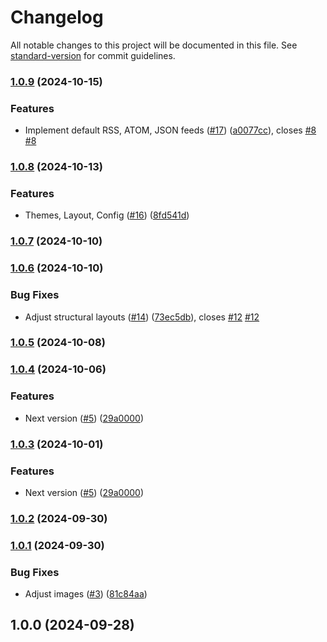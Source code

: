 # Changelog

All notable changes to this project will be documented in this file. See [standard-version](https://github.com/conventional-changelog/standard-version) for commit guidelines.

### [1.0.9](https://github.com/Herm71/jc-eleventy/compare/v1.0.8...v1.0.9) (2024-10-15)


### Features

* Implement default RSS, ATOM, JSON feeds ([#17](https://github.com/Herm71/jc-eleventy/issues/17)) ([a0077cc](https://github.com/Herm71/jc-eleventy/commit/a0077cc11ac1d96773cdebfedf1701b95d6baa1d)), closes [#8](https://github.com/Herm71/jc-eleventy/issues/8) [#8](https://github.com/Herm71/jc-eleventy/issues/8)

### [1.0.8](https://github.com/Herm71/jc-eleventy/compare/v1.0.7...v1.0.8) (2024-10-13)


### Features

* Themes, Layout, Config ([#16](https://github.com/Herm71/jc-eleventy/issues/16)) ([8fd541d](https://github.com/Herm71/jc-eleventy/commit/8fd541d0d7c5e6eca353cedf41df839c65108c97))

### [1.0.7](https://github.com/Herm71/jc-eleventy/compare/v1.0.6...v1.0.7) (2024-10-10)

### [1.0.6](https://github.com/Herm71/jc-eleventy/compare/v1.0.5...v1.0.6) (2024-10-10)


### Bug Fixes

* Adjust structural layouts ([#14](https://github.com/Herm71/jc-eleventy/issues/14)) ([73ec5db](https://github.com/Herm71/jc-eleventy/commit/73ec5db664f668b39596d647ee2fee329866f76b)), closes [#12](https://github.com/Herm71/jc-eleventy/issues/12) [#12](https://github.com/Herm71/jc-eleventy/issues/12)

### [1.0.5](https://github.com/Herm71/jc-eleventy/compare/v1.0.4...v1.0.5) (2024-10-08)

### [1.0.4](https://github.com/Herm71/jc-eleventy/compare/v1.0.2...v1.0.4) (2024-10-06)


### Features

* Next version ([#5](https://github.com/Herm71/jc-eleventy/issues/5)) ([29a0000](https://github.com/Herm71/jc-eleventy/commit/29a00007b7a396ee096f465de46cadc8154ccb9d))

### [1.0.3](https://github.com/Herm71/jc-eleventy/compare/v1.0.2...v1.0.3) (2024-10-01)


### Features

* Next version ([#5](https://github.com/Herm71/jc-eleventy/issues/5)) ([29a0000](https://github.com/Herm71/jc-eleventy/commit/29a00007b7a396ee096f465de46cadc8154ccb9d))

### [1.0.2](https://github.com/Herm71/jc-eleventy/compare/v1.0.1...v1.0.2) (2024-09-30)

### [1.0.1](https://github.com/Herm71/jc-eleventy/compare/v1.0.0...v1.0.1) (2024-09-30)


### Bug Fixes

* Adjust images ([#3](https://github.com/Herm71/jc-eleventy/issues/3)) ([81c84aa](https://github.com/Herm71/jc-eleventy/commit/81c84aa8334fb4a5505f9fa88dce069bb0d7a518))

## 1.0.0 (2024-09-28)
